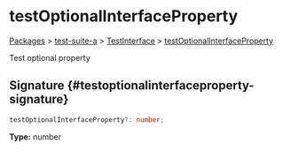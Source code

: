 # testOptionalInterfaceProperty

[Packages](/) > [test-suite-a](/test-suite-a/) > [TestInterface](/test-suite-a/testinterface-interface/) > [testOptionalInterfaceProperty](/test-suite-a/testinterface-interface/testoptionalinterfaceproperty-propertysignature)

Test optional property

## Signature {#testoptionalinterfaceproperty-signature}

```typescript
testOptionalInterfaceProperty?: number;
```

**Type:** number
